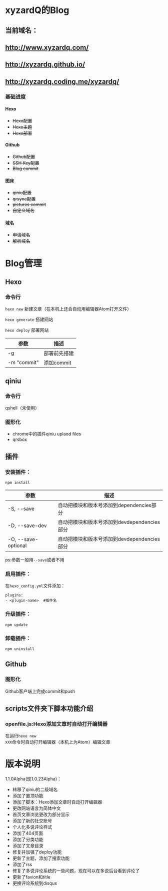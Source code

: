 # xyzardQ的Blog
## 当前域名：
## http://www.xyzardq.com/
## http://xyzardq.github.io/
## http://xyzardq.coding.me/xyzardq/

### 基础进度

#### Hexo
- ~~Hexo配置~~
- ~~Hexo主题~~
- ~~Hexo部署~~

#### Github
- ~~Github配置~~
- ~~SSH Key配置~~
- ~~Blog commit~~

#### 图床
- ~~qiniu配置~~
- ~~qrsync配置~~
- ~~pictures commit~~
- ~~自定义域名~~  

#### 域名
- ~~申请域名~~
- ~~解析域名~~



# Blog管理
## Hexo
### 命令行
<code>hexo new</code>	新建文章（在本机上还会自动用编辑器Atom打开文件）  

<code>hexo generate</code>	搭建网站

<code>hexo deploy</code>    部署网站  

参数 | 描述
----|------
-g | 部署前先搭建  
-m "commit" | 添加commit    

## qiniu

### 命令行
qshell（未使用）
### 图形化
- chrome中的插件qiniu uplaod files  
- qrsbox

## 插件

### 安装插件：

<code>npm install <plugin-name></code>

参数 | 描述
----|------
-S, --save | 自动把模块和版本号添加到dependencies部分
-D, --save-dev | 自动把模块和版本号添加到devdependencies部分
-O, --save-optional | 自动把模块和版本号添加到devdependencies部分
ps:参数一般用```--save```或者不用  
### 启用插件：
在<code>hexo\_config.yml</code>文件添加：
```
plugins:
- <plugin-name>  #插件名
```
### 升级插件：

<code>npm update</code>
### 卸载插件：

<code>npm uninstall <plugin-name></code>

## Github
### 图形化
Github客户端上完成commit和push


## scripts文件夹下脚本功能介绍

### openfile.js:Hexo添加文章时自动打开编辑器
在运行<code>hexo new XXX</code>命令时自动打开编辑器（本机上为Atom）编辑文章


# 版本说明
1.1.0Alpha(现1.0.23Alpha)：

- 转移了qiniu的二级域名
- 添加了置顶功能
- 添加了脚本：Hexo添加文章时自动打开编辑器
- 更改网站语言为简体中文
- 首页文章浏览更改为部分显示
- 添加了新的社交账号
- 个人化多说评论样式
- 添加了404页面
- 添加了分类功能
- 添加了文章目录
- 修复并加强了deploy功能
- 更新了主题，添加了搜索功能
- 添加了rss
- 修复了多说评论系统的一些问题，现在可以在多说后台看到评论了
- 更新了favion和title
- 更换评论系统到disqus
